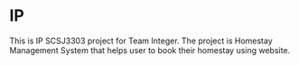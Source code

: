 # IP
This is IP SCSJ3303 project for Team Integer.
The project is Homestay Management System that helps user to book their homestay using website.
